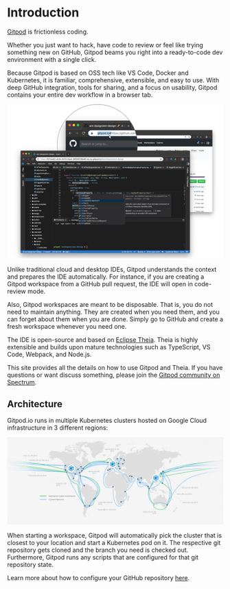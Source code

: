 # Introduction

[Gitpod](https://www.gitpod.io) is frictionless coding.

Whether you just want to hack, have code to review or feel like trying something new on
GitHub, Gitpod beams you right into a ready-to-code dev environment with a single click.

Because Gitpod is based on OSS tech like VS Code, Docker and Kubernetes, it is familiar,
comprehensive, extensible, and easy to use. With deep GitHub integration, tools for
sharing, and a focus on usability, Gitpod contains your entire dev workflow in a
browser tab.

![](./images/gitpod-prefix.png)

Unlike traditional cloud and desktop IDEs, Gitpod understands the context and prepares the
IDE automatically. For instance, if you are creating a Gitpod workspace from a GitHub pull request,
the IDE will open in code-review mode.

Also, Gitpod workspaces are meant to be disposable. That is, you do not need to maintain anything.
They are created when you need them, and you can forget about them when you are done. Simply go to
GitHub and create a fresh workspace whenever you need one.

The IDE is open-source and based on [Eclipse Theia](50_IDE.md). Theia is highly extensible and
builds upon mature technologies such as TypeScript, VS Code, Webpack, and Node.js.

This site provides all the details on how to use Gitpod and Theia. If you have questions
or want discuss something, please join the [Gitpod community on Spectrum](https://spectrum.chat/gitpod).

## Architecture

Gitpod.io runs in multiple Kubernetes clusters hosted on Google Cloud infrastructure in 3 different regions:

![Gitpod Cluster Map](./images/gitpod-clusters.jpg)

When starting a workspace, Gitpod will automatically pick the cluster that is closest to your location and
start a Kubernetes pod on it. The respective git repository gets cloned and the branch you need is checked out.
Furthermore, Gitpod runs any scripts that are configured for that git repository state.

Learn more about how to configure your GitHub repository [here](40_Configuration.md).

